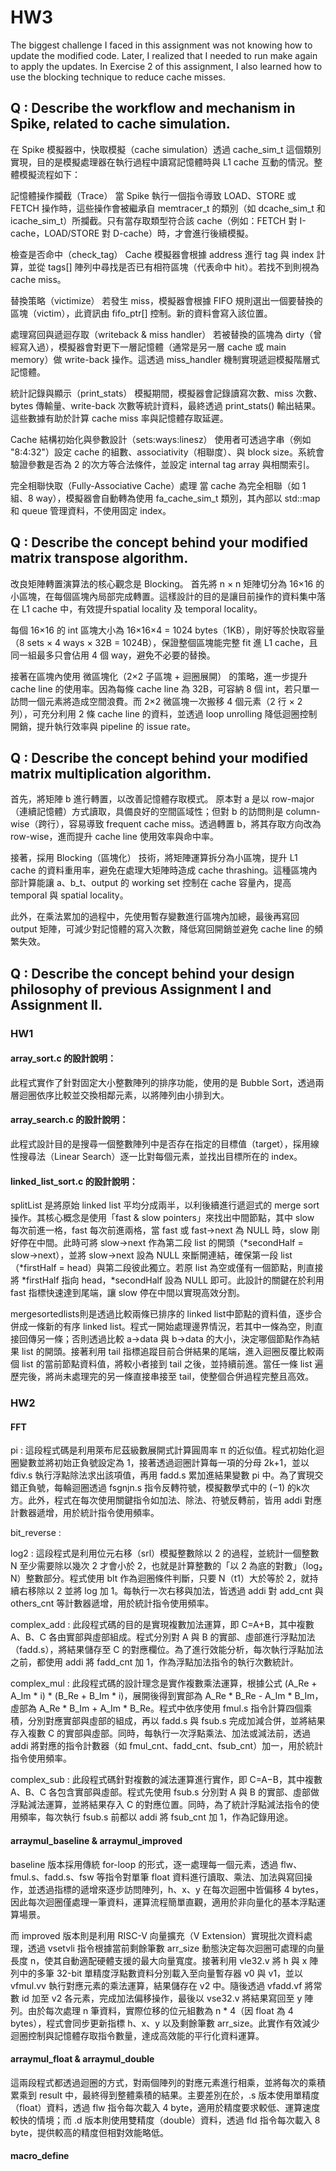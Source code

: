 # HW3
The biggest challenge I faced in this assignment was not knowing how to update the modified code. Later, I realized that I needed to run make again to apply the updates. In Exercise 2 of this assignment, I also learned how to use the blocking technique to reduce cache misses.

## Q : Describe the workflow and mechanism in Spike, related to cache simulation.

在 Spike 模擬器中，快取模擬（cache simulation）透過 cache_sim_t 這個類別實現，目的是模擬處理器在執行過程中讀寫記憶體時與 L1 cache 互動的情況。整體模擬流程如下：

記憶體操作攔截（Trace）
當 Spike 執行一個指令導致 LOAD、STORE 或 FETCH 操作時，這些操作會被繼承自 memtracer_t 的類別（如 dcache_sim_t 和 icache_sim_t）所攔截。只有當存取類型符合該 cache（例如：FETCH 對 I-cache，LOAD/STORE 對 D-cache）時，才會進行後續模擬。

檢查是否命中（check_tag）
Cache 模擬器會根據 address 進行 tag 與 index 計算，並從 tags[] 陣列中尋找是否已有相符區塊（代表命中 hit）。若找不到則視為 cache miss。

替換策略（victimize）
若發生 miss，模擬器會根據 FIFO 規則選出一個要替換的區塊（victim），此資訊由 fifo_ptr[] 控制。新的資料會寫入該位置。

處理寫回與遞迴存取（writeback & miss handler）
若被替換的區塊為 dirty（曾經寫入過），模擬器會對更下一層記憶體（通常是另一層 cache 或 main memory）做 write-back 操作。這透過 miss_handler 機制實現遞迴模擬階層式記憶體。

統計記錄與顯示（print_stats）
模擬期間，模擬器會記錄讀寫次數、miss 次數、bytes 傳輸量、write-back 次數等統計資料，最終透過 print_stats() 輸出結果。這些數據有助於計算 cache miss 率與記憶體存取延遲。

Cache 結構初始化與參數設計（sets:ways:linesz）
使用者可透過字串（例如 "8:4:32"）設定 cache 的組數、associativity（相聯度）、與 block size。系統會驗證參數是否為 2 的次方等合法條件，並設定 internal tag array 與相關索引。

完全相聯快取（Fully-Associative Cache）處理
當 cache 為完全相聯（如 1 組、8 way），模擬器會自動轉為使用 fa_cache_sim_t 類別，其內部以 std::map 和 queue 管理資料，不使用固定 index。

## Q : Describe the concept behind your modified matrix transpose algorithm.
改良矩陣轉置演算法的核心觀念是 Blocking。
首先將 n × n 矩陣切分為 16×16 的小區塊，在每個區塊內局部完成轉置。這樣設計的目的是讓目前操作的資料集中落在 L1 cache 中，有效提升spatial locality 及 temporal locality。

每個 16×16 的 int 區塊大小為 16×16×4 = 1024 bytes（1KB），剛好等於快取容量（8 sets × 4 ways × 32B = 1024B），保證整個區塊能完整 fit 進 L1 cache，且同一組最多只會佔用 4 個 way，避免不必要的替換。

接著在區塊內使用 微區塊化（2×2 子區塊 + 迴圈展開） 的策略，進一步提升 cache line 的使用率。因為每條 cache line 為 32B，可容納 8 個 int，若只單一訪問一個元素將造成空間浪費。而 2×2 微區塊一次搬移 4 個元素（2 行 × 2 列），可充分利用 2 條 cache line 的資料，並透過 loop unrolling 降低迴圈控制開銷，提升執行效率與 pipeline 的 issue rate。

## Q : Describe the concept behind your modified matrix multiplication algorithm.
首先，將矩陣 b 進行轉置，以改善記憶體存取模式。
原本對 a 是以 row-major（連續記憶體）方式讀取，具備良好的空間區域性；但對 b 的訪問則是 column-wise（跨行），容易導致 frequent cache miss。透過轉置 b，將其存取方向改為 row-wise，進而提升 cache line 使用效率與命中率。

接著，採用 Blocking（區塊化） 技術，將矩陣運算拆分為小區塊，提升 L1 cache 的資料重用率，避免在處理大矩陣時造成 cache thrashing。這種區塊內部計算能讓 a、b_t、output 的 working set 控制在 cache 容量內，提高 temporal 與 spatial locality。

此外，在乘法累加的過程中，先使用暫存變數進行區塊內加總，最後再寫回 output 矩陣，可減少對記憶體的寫入次數，降低寫回開銷並避免 cache line 的頻繁失效。

## Q : Describe the concept behind your design philosophy of previous Assignment I and Assignment II.

### HW1
#### array_sort.c 的設計說明：
此程式實作了針對固定大小整數陣列的排序功能，使用的是 Bubble Sort，透過兩層迴圈依序比較並交換相鄰元素，以將陣列由小排到大。

#### array_search.c 的設計說明：
此程式設計目的是搜尋一個整數陣列中是否存在指定的目標值（target），採用線性搜尋法（Linear Search）逐一比對每個元素，並找出目標所在的 index。

#### linked_list_sort.c 的設計說明：
splitList 是將原始 linked list 平均分成兩半，以利後續進行遞迴式的 merge sort 操作。其核心概念是使用「fast & slow pointers」來找出中間節點，其中 slow 每次前進一格，fast 每次前進兩格，當 fast 或 fast->next 為 NULL 時，slow 剛好停在中間。此時可將 slow->next 作為第二段 list 的開頭（*secondHalf = slow->next），並將 slow->next 設為 NULL 來斷開連結，確保第一段 list（*firstHalf = head）與第二段彼此獨立。若原 list 為空或僅有一個節點，則直接將 *firstHalf 指向 head，*secondHalf 設為 NULL 即可。此設計的關鍵在於利用 fast 指標快速達到尾端，讓 slow 停在中間以實現高效分割。

mergesortedlists則是透過比較兩條已排序的 linked list中節點的資料值，逐步合併成一條新的有序 linked list。程式一開始處理邊界情況，若其中一條為空，則直接回傳另一條；否則透過比較 a->data 與 b->data 的大小，決定哪個節點作為結果 list 的開頭。接著利用 tail 指標追蹤目前合併結果的尾端，進入迴圈反覆比較兩個 list 的當前節點資料值，將較小者接到 tail 之後，並持續前進。當任一條 list 遍歷完後，將尚未處理完的另一條直接串接至 tail，使整個合併過程完整且高效。

### HW2

#### FFT

pi : 這段程式碼是利用萊布尼茲級數展開式計算圓周率 π 的近似值。程式初始化迴圈變數並將初始正負號設定為 1，接著透過迴圈計算每一項的分母 2k+1，並以 fdiv.s 執行浮點除法求出該項值，再用 fadd.s 累加進結果變數 pi 中。為了實現交錯正負號，每輪迴圈透過 fsgnjn.s 指令反轉符號，模擬數學式中的 (−1) 的k次方。此外，程式在每次使用關鍵指令如加法、除法、符號反轉前，皆用 addi 對應計數器遞增，用於統計指令使用頻率。

bit_reverse : 

log2 : 這段程式是利用位元右移（srl）模擬整數除以 2 的過程，並統計一個整數 N 至少需要除以幾次 2 才會小於 2，也就是計算整數的「以 2 為底的對數」（log₂ N）整數部分。程式使用 blt 作為迴圈條件判斷，只要 N（t1）大於等於 2，就持續右移除以 2 並將 log 加 1。每執行一次右移與加法，皆透過 addi 對 add_cnt 與 others_cnt 等計數器遞增，用於統計指令使用頻率。

complex_add : 此段程式碼的目的是實現複數加法運算，即 C=A+B，其中複數 A、B、C 各由實部與虛部組成。程式分別對 A 與 B 的實部、虛部進行浮點加法（fadd.s），將結果儲存至 C 的對應欄位。為了進行效能分析，每次執行浮點加法之前，都使用 addi 將 fadd_cnt 加 1，作為浮點加法指令的執行次數統計。

complex_mul : 此段程式碼的設計理念是實作複數乘法運算，根據公式 (A_Re + A_Im * i) * (B_Re + B_Im * i)，展開後得到實部為 A_Re * B_Re - A_Im * B_Im，虛部為 A_Re * B_Im + A_Im * B_Re。程式中依序使用 fmul.s 指令計算四個乘積，分別對應實部與虛部的組成，再以 fadd.s 與 fsub.s 完成加減合併，並將結果存入複數 C 的實部與虛部。同時，每執行一次浮點乘法、加法或減法前，透過 addi 將對應的指令計數器（如 fmul_cnt、fadd_cnt、fsub_cnt）加一，用於統計指令使用頻率。

complex_sub : 此段程式碼針對複數的減法運算進行實作，即 C=A−B，其中複數 A、B、C 各包含實部與虛部。程式先使用 fsub.s 分別對 A 與 B 的實部、虛部做浮點減法運算，並將結果存入 C 的對應位置。同時，為了統計浮點減法指令的使用頻率，每次執行 fsub.s 前都以 addi 將 fsub_cnt 加 1，作為記錄用途。

#### arraymul_baseline & arraymul_improved
baseline 版本採用傳統 for-loop 的形式，逐一處理每一個元素，透過 flw、fmul.s、fadd.s、fsw 等指令對單筆 float 資料進行讀取、乘法、加法與寫回操作，並透過指標的遞增來逐步訪問陣列，h、x、y 在每次迴圈中皆偏移 4 bytes，因此每次迴圈僅處理一筆資料，運算流程簡單直觀，適用於非向量化的基本浮點運算場景。

而 improved 版本則是利用 RISC-V 向量擴充（V Extension）實現批次資料處理，透過 vsetvli 指令根據當前剩餘筆數 arr_size 動態決定每次迴圈可處理的向量長度 n，使其自動適配硬體支援的最大向量寬度。接著利用 vle32.v 將 h 與 x 陣列中的多筆 32-bit 單精度浮點數資料分別載入至向量暫存器 v0 與 v1，並以 vfmul.vv 執行對應元素的乘法運算，結果儲存在 v2 中。隨後透過 vfadd.vf 將常數 id 加至 v2 各元素，完成加法偏移操作，最後以 vse32.v 將結果寫回至 y 陣列。由於每次處理 n 筆資料，實際位移的位元組數為 n * 4（因 float 為 4 bytes），程式會同步更新指標 h、x、y 以及剩餘筆數 arr_size。此實作有效減少迴圈控制與記憶體存取指令數量，達成高效能的平行化資料運算。

#### arraymul_float & arraymul_double
這兩段程式都透過迴圈的方式，對兩個陣列的對應元素進行相乘，並將每次的乘積累乘到 result 中，最終得到整體乘積的結果。主要差別在於，.s 版本使用單精度（float）資料，透過 flw 指令每次載入 4 byte，適用於精度要求較低、運算速度較快的情境；而 .d 版本則使用雙精度（double）資料，透過 fld 指令每次載入 8 byte，提供較高的精度但相對效能略低。

#### macro_define
